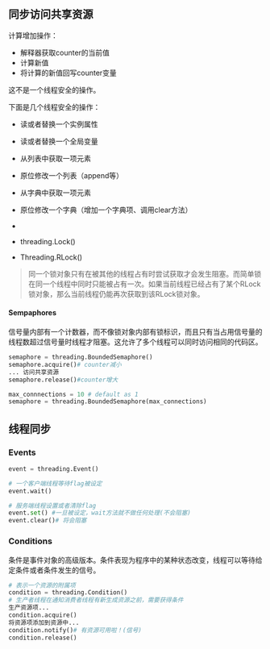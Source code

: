 ## 同步访问共享资源

计算增加操作：

- 解释器获取counter的当前值
- 计算新值
- 将计算的新值回写counter变量

这不是一个线程安全的操作。



下面是几个线程安全的操作：

- 读或者替换一个实例属性
- 读或者替换一个全局变量
- 从列表中获取一项元素
- 原位修改一个列表（append等）
- 从字典中获取一项元素
- 原位修改一个字典（增加一个字典项、调用clear方法）
- ​





- threading.Lock()
- Threading.RLock()

> 同一个锁对象只有在被其他的线程占有时尝试获取才会发生阻塞。而简单锁在同一个线程中同时只能被占有一次。如果当前线程已经占有了某个RLock锁对象，那么当前线程仍能再次获取到该RLock锁对象。



#### Sempaphores

信号量内部有一个计数器，而不像锁对象内部有锁标识，而且只有当占用信号量的线程数超过信号量时线程才阻塞。这允许了多个线程可以同时访问相同的代码区。



```python
semaphore = threading.BoundedSemaphore()
semaphore.acquire()# counter减小
... 访问共享资源
semaphore.release()#counter增大

max_connnections = 10 # default as 1
semaphore = threading.BoundedSemaphore(max_connections)
```

## 线程同步



### Events

```python
event = threading.Event()

# 一个客户端线程等待flag被设定
event.wait()

# 服务端线程设置或者清除flag
event.set() #一旦被设定，wait方法就不做任何处理(不会阻塞)
event.clear()# 将会阻塞
```



### Conditions

条件是事件对象的高级版本。条件表现为程序中的某种状态改变，线程可以等待给定条件或者条件发生的信号。

```python
# 表示一个资源的附属项
condition = threading.Condition()
# 生产者线程在通知消费者线程有新生成资源之前，需要获得条件
生产资源项...
condition.acquire()
将资源项添加到资源中...
condition.notify()# 有资源可用啦！(信号)
condition.release()
```





